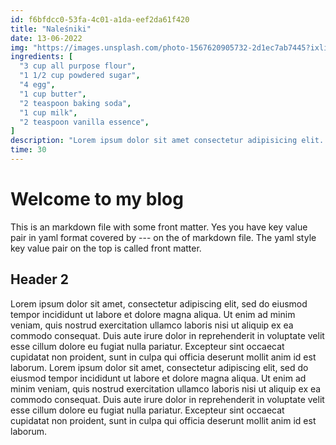 ```yaml
---
id: f6bfdcc0-53fa-4c01-a1da-eef2da61f420
title: "Naleśniki"
date: 13-06-2022
img: "https://images.unsplash.com/photo-1567620905732-2d1ec7ab7445?ixlib=rb-4.0.3&ixid=MnwxMjA3fDB8MHxwaG90by1wYWdlfHx8fGVufDB8fHx8&auto=format&fit=crop&w=960&q=80"
ingredients: [
  "3 cup all purpose flour",
  "1 1/2 cup powdered sugar",
  "4 egg",
  "1 cup butter",
  "2 teaspoon baking soda",
  "1 cup milk",
  "2 teaspoon vanilla essence",
]
description: "Lorem ipsum dolor sit amet consectetur adipisicing elit. Blanditiis corporis harum architecto facilis culpa suscipit officia amet provident, ipsam beatae dolor aliquam eius nihil! Asperiores vero corrupti veritatis saepe alias eius iure dolorem quam, blanditiis error hic, nostrum temporibus perferendis? Veritatis officiis voluptas rem nemo atque delectus impedit tempore quos?"
time: 30
---
```


# Welcome to my blog

This is an markdown file with some front matter.
Yes you have key value pair in yaml format covered by --- on the of markdown file.
The yaml style key value pair on the top is called front matter.

## Header 2

Lorem ipsum dolor sit amet, consectetur adipiscing elit, sed do eiusmod tempor incididunt ut labore et dolore magna aliqua. Ut enim ad minim veniam, quis nostrud exercitation ullamco laboris nisi ut aliquip ex ea commodo consequat. Duis aute irure dolor in reprehenderit in voluptate velit esse cillum dolore eu fugiat nulla pariatur. Excepteur sint occaecat cupidatat non proident, sunt in culpa qui officia deserunt mollit anim id est laborum.
Lorem ipsum dolor sit amet, consectetur adipiscing elit, sed do eiusmod tempor incididunt ut labore et dolore magna aliqua. Ut enim ad minim veniam, quis nostrud exercitation ullamco laboris nisi ut aliquip ex ea commodo consequat. Duis aute irure dolor in reprehenderit in voluptate velit esse cillum dolore eu fugiat nulla pariatur. Excepteur sint occaecat cupidatat non proident, sunt in culpa qui officia deserunt mollit anim id est laborum.